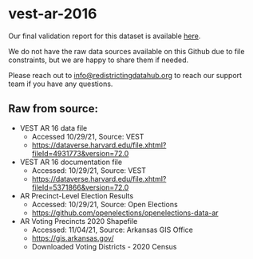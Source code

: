 # vest-ar-2016

Our final validation report for this dataset is available [here](). 

We do not have the raw data sources available on this Github due to file constraints, but we are happy to share them if needed. 

Please reach out to info@redistrictingdatahub.org to reach our support team if you have any questions.

## Raw from source:

- VEST AR 16 data file
  - Accessed 10/29/21, Source: VEST
  - https://dataverse.harvard.edu/file.xhtml?fileId=4931773&version=72.0
- VEST AR 16 documentation file
  - Accessed: 10/29/21, Source: VEST
  - https://dataverse.harvard.edu/file.xhtml?fileId=5371866&version=72.0
- AR Precinct-Level Election Results
  - Accessed: 10/29/21, Source: Open Elections
  - https://github.com/openelections/openelections-data-ar
- AR Voting Precincts 2020 Shapefile
  - Accessed: 11/04/21, Source: Arkansas GIS Office
  - https://gis.arkansas.gov/
  - Downloaded Voting Districts - 2020 Census

